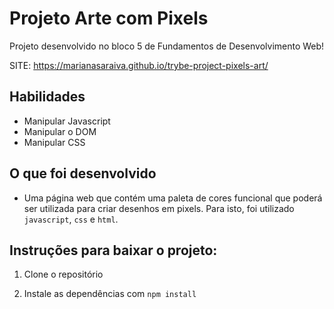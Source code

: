 # Projeto Arte com Pixels
Projeto desenvolvido no bloco 5 de Fundamentos de Desenvolvimento Web!

SITE: https://marianasaraiva.github.io/trybe-project-pixels-art/

## Habilidades

- Manipular Javascript
- Manipular o DOM
- Manipular CSS


## O que foi desenvolvido

- Uma página web que contém uma paleta de cores funcional que poderá ser utilizada para criar desenhos em pixels. Para isto, foi utilizado `javascript`, `css` e `html`.


## Instruções para baixar o projeto:

1. Clone o repositório

2. Instale as dependências com `npm install`

